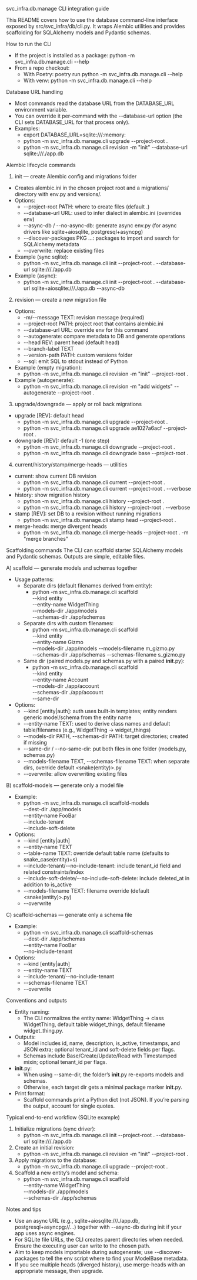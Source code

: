 svc_infra.db.manage CLI integration guide

This README covers how to use the database command-line interface exposed by src/svc_infra/db/cli.py. It wraps Alembic utilities and provides scaffolding for SQLAlchemy models and Pydantic schemas.

How to run the CLI
- If the project is installed as a package: python -m svc_infra.db.manage.cli --help
- From a repo checkout:
  - With Poetry: poetry run python -m svc_infra.db.manage.cli --help
  - With venv: python -m svc_infra.db.manage.cli --help

Database URL handling
- Most commands read the database URL from the DATABASE_URL environment variable.
- You can override it per-command with the --database-url option (the CLI sets DATABASE_URL for that process only).
- Examples:
  - export DATABASE_URL=sqlite:///:memory:
  - python -m svc_infra.db.manage.cli upgrade --project-root .
  - python -m svc_infra.db.manage.cli revision -m "init" --database-url sqlite:///./app.db

Alembic lifecycle commands
1) init — create Alembic config and migrations folder
- Creates alembic.ini in the chosen project root and a migrations/ directory with env.py and versions/.
- Options:
  - --project-root PATH: where to create files (default .)
  - --database-url URL: used to infer dialect in alembic.ini (overrides env)
  - --async-db / --no-async-db: generate async env.py (for async drivers like sqlite+aiosqlite, postgresql+asyncpg)
  - --discover-packages PKG ...: packages to import and search for SQLAlchemy metadata
  - --overwrite: replace existing files
- Example (sync sqlite):
  - python -m svc_infra.db.manage.cli init --project-root . --database-url sqlite:///./app.db
- Example (async):
  - python -m svc_infra.db.manage.cli init --project-root . --database-url sqlite+aiosqlite:///./app.db --async-db

2) revision — create a new migration file
- Options:
  - -m/--message TEXT: revision message (required)
  - --project-root PATH: project root that contains alembic.ini
  - --database-url URL: override env for this command
  - --autogenerate: compare metadata to DB and generate operations
  - --head REV: parent head (default head)
  - --branch-label TEXT
  - --version-path PATH: custom versions folder
  - --sql: emit SQL to stdout instead of Python
- Example (empty migration):
  - python -m svc_infra.db.manage.cli revision -m "init" --project-root .
- Example (autogenerate):
  - python -m svc_infra.db.manage.cli revision -m "add widgets" --autogenerate --project-root .

3) upgrade/downgrade — apply or roll back migrations
- upgrade [REV]: default head
  - python -m svc_infra.db.manage.cli upgrade --project-root .
  - python -m svc_infra.db.manage.cli upgrade ae1027a6acf --project-root .
- downgrade [REV]: default -1 (one step)
  - python -m svc_infra.db.manage.cli downgrade --project-root .
  - python -m svc_infra.db.manage.cli downgrade base --project-root .

4) current/history/stamp/merge-heads — utilities
- current: show current DB revision
  - python -m svc_infra.db.manage.cli current --project-root .
  - python -m svc_infra.db.manage.cli current --project-root . --verbose
- history: show migration history
  - python -m svc_infra.db.manage.cli history --project-root .
  - python -m svc_infra.db.manage.cli history --project-root . --verbose
- stamp [REV]: set DB to a revision without running migrations
  - python -m svc_infra.db.manage.cli stamp head --project-root .
- merge-heads: merge divergent heads
  - python -m svc_infra.db.manage.cli merge-heads --project-root . -m "merge branches"

Scaffolding commands
The CLI can scaffold starter SQLAlchemy models and Pydantic schemas. Outputs are simple, editable files.

A) scaffold — generate models and schemas together
- Usage patterns:
  - Separate dirs (default filenames derived from entity):
    - python -m svc_infra.db.manage.cli scaffold \
      --kind entity \
      --entity-name WidgetThing \
      --models-dir ./app/models \
      --schemas-dir ./app/schemas
  - Separate dirs with custom filenames:
    - python -m svc_infra.db.manage.cli scaffold \
      --kind entity \
      --entity-name Gizmo \
      --models-dir ./app/models --models-filename m_gizmo.py \
      --schemas-dir ./app/schemas --schemas-filename s_gizmo.py
  - Same dir (paired models.py and schemas.py with a paired __init__.py):
    - python -m svc_infra.db.manage.cli scaffold \
      --kind entity \
      --entity-name Account \
      --models-dir ./app/account \
      --schemas-dir ./app/account \
      --same-dir
- Options:
  - --kind [entity|auth]: auth uses built-in templates; entity renders generic model/schema from the entity name
  - --entity-name TEXT: used to derive class names and default table/filenames (e.g., WidgetThing -> widget_things)
  - --models-dir PATH, --schemas-dir PATH: target directories; created if missing
  - --same-dir / --no-same-dir: put both files in one folder (models.py, schemas.py)
  - --models-filename TEXT, --schemas-filename TEXT: when separate dirs, override default <snake(entity)>.py
  - --overwrite: allow overwriting existing files

B) scaffold-models — generate only a model file
- Example:
  - python -m svc_infra.db.manage.cli scaffold-models \
    --dest-dir ./app/models \
    --entity-name FooBar \
    --include-tenant \
    --include-soft-delete
- Options:
  - --kind [entity|auth]
  - --entity-name TEXT
  - --table-name TEXT: override default table name (defaults to snake_case(entity)+s)
  - --include-tenant/--no-include-tenant: include tenant_id field and related constraints/index
  - --include-soft-delete/--no-include-soft-delete: include deleted_at in addition to is_active
  - --models-filename TEXT: filename override (default <snake(entity)>.py)
  - --overwrite

C) scaffold-schemas — generate only a schema file
- Example:
  - python -m svc_infra.db.manage.cli scaffold-schemas \
    --dest-dir ./app/schemas \
    --entity-name FooBar \
    --no-include-tenant
- Options:
  - --kind [entity|auth]
  - --entity-name TEXT
  - --include-tenant/--no-include-tenant
  - --schemas-filename TEXT
  - --overwrite

Conventions and outputs
- Entity naming:
  - The CLI normalizes the entity name: WidgetThing -> class WidgetThing, default table widget_things, default filename widget_thing.py.
- Outputs:
  - Model includes id, name, description, is_active, timestamps, and JSON extra; optional tenant_id and soft-delete fields per flags.
  - Schemas include Base/Create/Update/Read with Timestamped mixin; optional tenant_id per flags.
- __init__.py:
  - When using --same-dir, the folder’s __init__.py re-exports models and schemas.
  - Otherwise, each target dir gets a minimal package marker __init__.py.
- Print format:
  - Scaffold commands print a Python dict (not JSON). If you’re parsing the output, account for single quotes.

Typical end-to-end workflow (SQLite example)
1) Initialize migrations (sync driver):
   - python -m svc_infra.db.manage.cli init --project-root . --database-url sqlite:///./app.db
2) Create an initial revision:
   - python -m svc_infra.db.manage.cli revision -m "init" --project-root .
3) Apply migrations to the database:
   - python -m svc_infra.db.manage.cli upgrade --project-root .
4) Scaffold a new entity’s model and schema:
   - python -m svc_infra.db.manage.cli scaffold \
     --entity-name WidgetThing \
     --models-dir ./app/models \
     --schemas-dir ./app/schemas

Notes and tips
- Use an async URL (e.g., sqlite+aiosqlite:///./app.db, postgresql+asyncpg://...) together with --async-db during init if your app uses async engines.
- For SQLite file URLs, the CLI creates parent directories when needed. Ensure the executing user can write to the chosen path.
- Aim to keep models importable during autogenerate; use --discover-packages to tell the env script where to find your ModelBase metadata.
- If you see multiple heads (diverged history), use merge-heads with an appropriate message, then upgrade.

